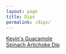 ```yaml
---
layout: page
title: Dips
permalink: /dips/
---
```


[Kevin's Guacamole](kevins-guacamole.html)  
[Spinach Artichoke Dip](spinach-artichoke-dip.html)
